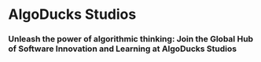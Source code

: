 # AlgoDucks Studios
### Unleash the power of algorithmic thinking: Join the Global Hub of Software Innovation and Learning at AlgoDucks Studios
